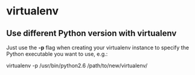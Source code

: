 # virtualenv

## Use different Python version with virtualenv

Just use the **-p** flag when creating your virtualenv instance to specify the Python executable you want to use, e.g.:

  virtualenv -p /usr/bin/python2.6 /path/to/new/virtualenv/

